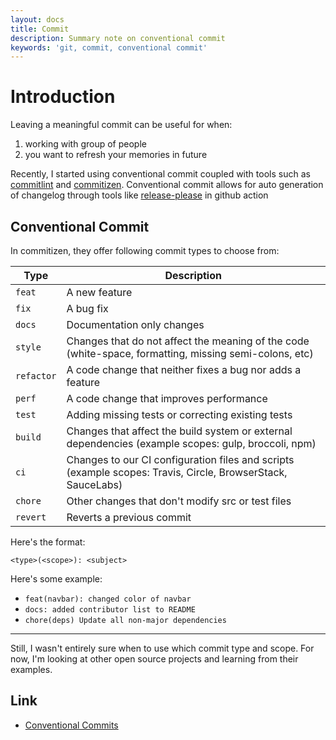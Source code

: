 ```yaml
---
layout: docs
title: Commit
description: Summary note on conventional commit
keywords: 'git, commit, conventional commit'
---
```


# Introduction
Leaving a meaningful commit can be useful for when:

1. working with group of people
2. you want to refresh your memories in future

Recently, I started using conventional commit coupled with tools such as [commitlint](https://commitlint.js.org/#/) and [commitizen](https://github.com/commitizen/cz-cli). Conventional commit allows for auto generation of changelog through tools like [release-please](https://github.com/googleapis/release-please) in github action

## Conventional Commit
In commitizen, they offer following commit types to choose from:

| Type | Description |
|--------|---------------|
| `feat` | A new feature |
| `fix` | A bug fix |
| `docs` | Documentation only changes |
| `style` | Changes that do not affect the meaning of the code (white-space, formatting, missing semi-colons, etc) |
| `refactor` | A code change that neither fixes a bug nor adds a feature |
| `perf` | A code change that improves performance |
| `test` | Adding missing tests or correcting existing tests|
| `build` | Changes that affect the build system or external dependencies (example scopes: gulp, broccoli, npm) |
| `ci` | Changes to our CI configuration files and scripts (example scopes: Travis, Circle, BrowserStack, SauceLabs) |
| `chore` | Other changes that don't modify src or test files |
| `revert` | Reverts a previous commit |

Here's the format:

`<type>(<scope>): <subject>`

Here's some example:
- `feat(navbar): changed color of navbar`
- `docs: added contributor list to README`
- `chore(deps) Update all non-major dependencies`

---

Still, I wasn't entirely sure when to use which commit type and scope. For now, I'm looking at other open source projects and learning from their examples.

## Link
- [Conventional Commits](https://www.conventionalcommits.org/en/v1.0.0/)
